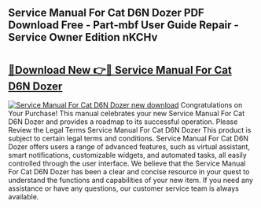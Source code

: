 ## Service Manual For Cat D6N Dozer PDF Download Free - Part-mbf User Guide Repair - Service Owner Edition nKCHv

# <h2><a href="http://bc76797.oget.top/?id=Service+Manual+For+Cat+D6N+Dozer">🔗Download New 👉🔴 Service Manual For Cat D6N Dozer</a></h2>

[![Service Manual For Cat D6N Dozer new download](https://i.imgur.com/5g1atiW.png)](http://bc76797.oget.top/?id=Service+Manual+For+Cat+D6N+Dozer)
Congratulations on Your Purchase! This manual celebrates your new Service Manual For Cat D6N Dozer and provides a roadmap to its successful operation. Please Review the Legal Terms Service Manual For Cat D6N Dozer This product is subject to certain legal terms and conditions. Service Manual For Cat D6N Dozer offers users a range of advanced features, such as virtual assistant, smart notifications, customizable widgets, and automated tasks, all easily controlled through the user interface. We believe that the Service Manual For Cat D6N Dozer has been a clear and concise resource in your quest to understand the functions and capabilities of your new item. If you need any assistance or have any questions, our customer service team is always available.
